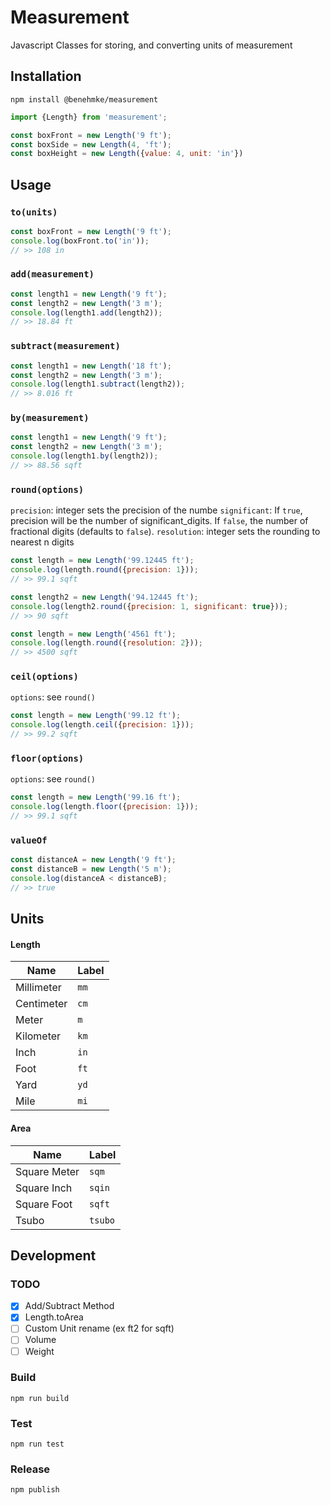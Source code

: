 # Measurement
Javascript Classes for storing, and converting units of measurement

## Installation

    npm install @benehmke/measurement

```javascript
import {Length} from 'measurement';

const boxFront = new Length('9 ft');
const boxSide = new Length(4, 'ft');
const boxHeight = new Length({value: 4, unit: 'in'})
```

## Usage

### `to(units)`

```javascript
const boxFront = new Length('9 ft');
console.log(boxFront.to('in'));
// >> 108 in
```

### `add(measurement)`

```javascript
const length1 = new Length('9 ft');
const length2 = new Length('3 m');
console.log(length1.add(length2));
// >> 18.84 ft
```

### `subtract(measurement)`

```javascript
const length1 = new Length('18 ft');
const length2 = new Length('3 m');
console.log(length1.subtract(length2));
// >> 8.016 ft
```

### `by(measurement)`

```javascript
const length1 = new Length('9 ft');
const length2 = new Length('3 m');
console.log(length1.by(length2));
// >> 88.56 sqft
```

### `round(options)`
`precision`: integer sets the precision of the numbe
`significant`: If `true`, precision will be the number of significant_digits. If `false`, the number of fractional digits (defaults to `false`).
`resolution`: integer sets the rounding to nearest n digits
```javascript
const length = new Length('99.12445 ft');
console.log(length.round({precision: 1}));
// >> 99.1 sqft

const length2 = new Length('94.12445 ft');
console.log(length2.round({precision: 1, significant: true}));
// >> 90 sqft

const length = new Length('4561 ft');
console.log(length.round({resolution: 2}));
// >> 4500 sqft
```

### `ceil(options)`
`options`: see `round()`
```javascript
const length = new Length('99.12 ft');
console.log(length.ceil({precision: 1}));
// >> 99.2 sqft
```

### `floor(options)`
`options`: see `round()`
```javascript
const length = new Length('99.16 ft');
console.log(length.floor({precision: 1}));
// >> 99.1 sqft
```

### `valueOf`

```javascript
const distanceA = new Length('9 ft');
const distanceB = new Length('5 m');
console.log(distanceA < distanceB);
// >> true
```



## Units
#### Length
|Name|Label|
| --- | --- |
|Millimeter|`mm`|
|Centimeter|`cm`|
|Meter|`m`|
|Kilometer|`km`|
|Inch|`in`|
|Foot|`ft`|
|Yard|`yd`|
|Mile|`mi`|

#### Area
|Name|Label|
| --- | --- |
|Square Meter|`sqm`|
|Square Inch|`sqin`|
|Square Foot|`sqft`|
|Tsubo|`tsubo`|

## Development
### TODO
- [x] Add/Subtract Method
- [x] Length.toArea
- [ ] Custom Unit rename (ex ft2 for sqft)
- [ ] Volume
- [ ] Weight

### Build
    npm run build
### Test
    npm run test
### Release
    npm publish
